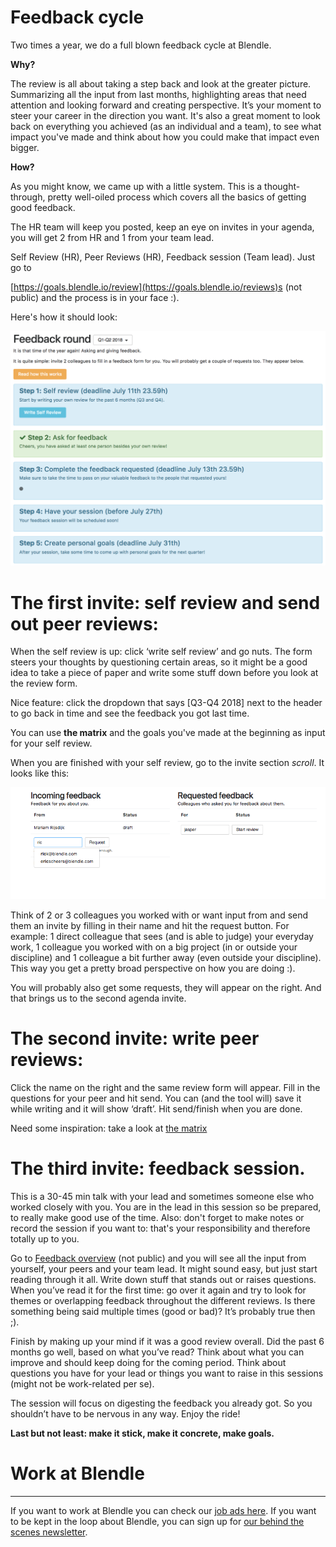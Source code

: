 # Feedback cycle

Two times a year, we do a full blown feedback cycle at Blendle.

**Why?** 

The review is all about taking a step back and look at the greater picture. Summarizing all the input from last months, highlighting areas that need attention and looking forward and creating perspective. It’s your moment to steer your career in the direction you want. It's also a great moment to look back on everything you achieved (as an individual and a team), to see what impact you've made and think about how you could make that impact even bigger. 

**How?**

As you might know, we came up with a little system. This is a thought-through, pretty well-oiled process which covers all the basics of getting good feedback.

The HR team will keep you posted, keep an eye on invites in your agenda, you will get 2 from HR and 1 from your team lead.

Self Review (HR), Peer Reviews (HR), Feedback session (Team lead). Just go to

[https://goals.blendle.io/review](https://goals.blendle.io/reviews)s (not public) and the process is in your face :).

Here's how it should look:

![](Feedback%20cycle%20202cd9d360e881b995d0c9c5a43a591b/Schermafbeelding2018-07-11om11.57.14.png)

# **The first invite: self review and send out peer reviews:**

When the self review is up: click ‘write self review’ and go nuts. The form steers your thoughts by questioning certain areas, so it might be a good idea to take a piece of paper and write some stuff down before you look at the review form.

Nice feature: click the dropdown that says [Q3-Q4 2018] next to the header to go back in time and see the feedback you got last time.

You can use **the matrix** and the goals you've made at the beginning as input for your self review.

When you are finished with your self review, go to the invite section *scroll*. It looks like this:

![](Feedback%20cycle%20202cd9d360e881b995d0c9c5a43a591b/Schermafbeelding2018-06-18om18.04.46.png)

Think of 2 or 3 colleagues you worked with or want input from and send them an invite by filling in their name and hit the request button. For example: 1 direct colleague that sees (and is able to judge) your everyday work, 1 colleague you worked with on a big project (in or outside your discipline) and 1 colleague a bit further away (even outside your discipline). This way you get a pretty broad perspective on how you are doing :).

You will probably also get some requests, they will appear on the right. And that brings us to the second agenda invite.

# **The second invite: write peer reviews:**

Click the name on the right and the same review form will appear. Fill in the questions for your peer and hit send. You can (and the tool will) save it while writing and it will show ‘draft’. Hit send/finish when you are done.

Need some inspiration: take a look at [the matrix](https://www.notion.so/52e56afdc9894476a54cf44dde368d20?pvs=21) 

# **The third invite: feedback session.**

This is a 30-45 min talk with your lead and sometimes someone else who worked closely with you. You are in the lead in this session so be prepared, to really make good use of the time. Also: don't forget to make notes or record the session if you want to: that's your responsibility and therefore totally up to you.

Go to [Feedback overview](https://goals.blendle.io/reviews/overview) (not public) and you will see all the input from yourself, your peers and your team lead. It might sound easy, but just start reading through it all. Write down stuff that stands out or raises questions. When you’ve read it for the first time: go over it again and try to look for themes or overlapping feedback throughout the different reviews. Is there something being said multiple times (good or bad)? It’s probably true then ;).

Finish by making up your mind if it was a good review overall. Did the past 6 months go well, based on what you’ve read? Think about what you can improve and should keep doing for the coming period. Think about questions you have for your lead or things you want to raise in this sessions (might not be work-related per se).

The session will focus on digesting the feedback you already got. So you shouldn’t have to be nervous in any way. Enjoy the ride!

**Last but not least: make it stick, make it concrete, make goals.**

# Work at Blendle

---

If you want to work at Blendle you can check our [job ads here](https://blendle.homerun.co/). If you want to be kept in the loop about Blendle, you can sign up for [our behind the scenes newsletter](https://blendle.homerun.co/yes-keep-me-posted/tr/apply?token=8092d4128c306003d97dd3821bad06f2).